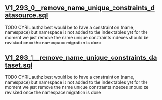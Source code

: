 
## [V1_293_0__remove_name_unique_constraints_datasource.sql](V1_293_0__remove_name_unique_constraints_datasource.sql)
TODO CYRIL authz best would be to have a constraint on (name, namespace) but namespace is not added to the index tables yet
for the moment we just remove the name unique constraints
indexes should be revisited once the namespace migration is done

## [V1_293_1__remove_name_unique_constraints_dataset.sql](V1_293_1__remove_name_unique_constraints_dataset.sql)
TODO CYRIL authz best would be to have a constraint on (name, namespace) but namespace is not added to the index tables yet
for the moment we just remove the name unique constraints
indexes should be revisited once the namespace migration is done

